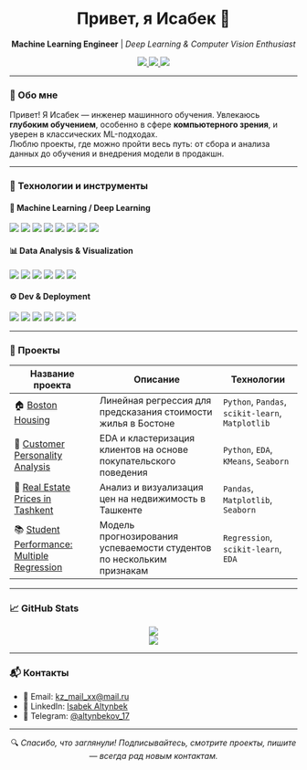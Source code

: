 <h1 align="center">Привет, я Исабек 👋</h1>

<p align="center">
  <b>Machine Learning Engineer</b> | <i>Deep Learning & Computer Vision Enthusiast</i>  
</p>

<p align="center">
  <a href="https://www.linkedin.com/in/isabek-altynbek-053729271/" target="_blank">
    <img src="https://img.shields.io/badge/LinkedIn-blue?style=flat&logo=linkedin" />
  </a>
  <a href="mailto:kz_mail_xx@mail.ru">
    <img src="https://img.shields.io/badge/Email-grey?style=flat&logo=gmail" />
  </a>
  <a href="https://t.me/altynbekov_17">
    <img src="https://img.shields.io/badge/Telegram-blue?style=flat&logo=telegram" />
  </a>
</p>

---

### 🧠 Обо мне

Привет! Я Исабек — инженер машинного обучения. Увлекаюсь **глубоким обучением**, особенно в сфере **компьютерного зрения**, и уверен в классических ML-подходах.  
Люблю проекты, где можно пройти весь путь: от сбора и анализа данных до обучения и внедрения модели в продакшн.

---

### 🚀 Технологии и инструменты

#### 🤖 Machine Learning / Deep Learning
<p>
  <img src="https://img.shields.io/badge/-Python-333?style=for-the-badge&logo=python&logoColor=yellow" />
  <img src="https://img.shields.io/badge/-PyTorch-333?style=for-the-badge&logo=pytorch&logoColor=ee4c2c" />
  <img src="https://img.shields.io/badge/-scikit--learn-333?style=for-the-badge&logo=scikit-learn&logoColor=f7931e" />
  <img src="https://img.shields.io/badge/-XGBoost-333?style=for-the-badge&logo=xgboost" />
  <img src="https://img.shields.io/badge/-LightGBM-333?style=for-the-badge" />
  <img src="https://img.shields.io/badge/-CatBoost-333?style=for-the-badge" />
  <img src="https://img.shields.io/badge/-Albumentations-333?style=for-the-badge" />
  <img src="https://img.shields.io/badge/-OpenCV-333?style=for-the-badge&logo=opencv" />
</p>

#### 📊 Data Analysis & Visualization
<p>
  <img src="https://img.shields.io/badge/-Pandas-333?style=for-the-badge&logo=pandas" />
  <img src="https://img.shields.io/badge/-NumPy-333?style=for-the-badge&logo=numpy" />
  <img src="https://img.shields.io/badge/-Matplotlib-333?style=for-the-badge&logo=matplotlib" />
  <img src="https://img.shields.io/badge/-Seaborn-333?style=for-the-badge" />
  <img src="https://img.shields.io/badge/-Plotly-333?style=for-the-badge" />
  <img src="https://img.shields.io/badge/-PowerBI-333?style=for-the-badge&logo=powerbi" />
</p>

#### ⚙️ Dev & Deployment
<p>
  <img src="https://img.shields.io/badge/-Jupyter-333?style=for-the-badge&logo=jupyter&logoColor=orange" />
  <img src="https://img.shields.io/badge/-FastAPI-333?style=for-the-badge&logo=fastapi" />
  <img src="https://img.shields.io/badge/-Git-333?style=for-the-badge&logo=git" />
  <img src="https://img.shields.io/badge/-Docker-333?style=for-the-badge&logo=docker" />
  <img src="https://img.shields.io/badge/-Airflow-333?style=for-the-badge&logo=apache-airflow" />
  <img src="https://img.shields.io/badge/-TensorBoard-333?style=for-the-badge&logo=tensorflow&logoColor=orange" />
</p>

---

### 📌 Проекты

| Название проекта | Описание | Технологии |
|------------------|----------|------------|
| 🏠 [Boston Housing](https://github.com/Isabek96/Boston-Housing) | Линейная регрессия для предсказания стоимости жилья в Бостоне | `Python`, `Pandas`, `scikit-learn`, `Matplotlib` |
| 👥 [Customer Personality Analysis](https://github.com/Isabek96/Customer-Personality-Analysis) | EDA и кластеризация клиентов на основе покупательского поведения | `Python`, `EDA`, `KMeans`, `Seaborn` |
| 🏢 [Real Estate Prices in Tashkent](https://github.com/Isabek96/Real-estate-prices-in-Tashkent-Uzbekistan) | Анализ и визуализация цен на недвижимость в Ташкенте | `Pandas`, `Matplotlib`, `Seaborn` |
| 📚 [Student Performance: Multiple Regression](https://github.com/Isabek96/Student-Performance-Multiple-Linear-Regression-) | Модель прогнозирования успеваемости студентов по нескольким признакам | `Regression`, `scikit-learn`, `EDA` |

---

### 📈 GitHub Stats

<div align="center">
  <img src="https://github-readme-stats.vercel.app/api?username=Isabek96&show_icons=true&theme=tokyonight&hide_border=true" />
  <br>
  <img src="https://github-readme-stats.vercel.app/api/top-langs/?username=Isabek96&layout=compact&theme=tokyonight&hide_border=true" />
</div>

---

### 📬 Контакты

- 📧 Email: [kz_mail_xx@mail.ru](mailto:kz_mail_xx@mail.ru)  
- 💼 LinkedIn: [Isabek Altynbek](https://www.linkedin.com/in/isabek-altynbek-053729271/)  
- 💬 Telegram: [@altynbekov_17](https://t.me/altynbekov_17)

---

<p align="center">
  🔍 <i>Спасибо, что заглянули! Подписывайтесь, смотрите проекты, пишите — всегда рад новым контактам.</i>
</p>
